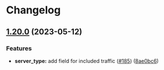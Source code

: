 # Changelog

## [1.20.0](https://github.com/hetznercloud/hcloud-python/compare/v1.19.0...v1.20.0) (2023-05-12)

### Features

- **server_type:** add field for included traffic ([#185](https://github.com/hetznercloud/hcloud-python/issues/185)) ([8ae0bc6](https://github.com/hetznercloud/hcloud-python/commit/8ae0bc6e032440538f3aeb2222a9bee34adab04b))
